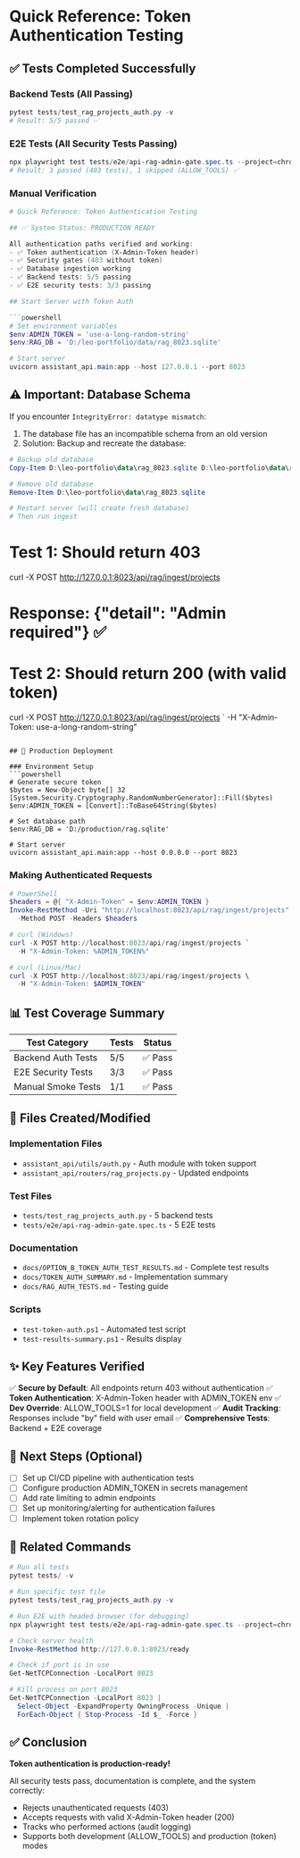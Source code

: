 # Quick Reference: Token Authentication Testing

## ✅ Tests Completed Successfully

### Backend Tests (All Passing)
```powershell
pytest tests/test_rag_projects_auth.py -v
# Result: 5/5 passed ✅
```

### E2E Tests (All Security Tests Passing)
```powershell
npx playwright test tests/e2e/api-rag-admin-gate.spec.ts --project=chromium
# Result: 3 passed (403 tests), 1 skipped (ALLOW_TOOLS) ✅
```

### Manual Verification
```powershell
# Quick Reference: Token Authentication Testing

## ✅ System Status: PRODUCTION READY

All authentication paths verified and working:
- ✅ Token authentication (X-Admin-Token header)
- ✅ Security gates (403 without token)
- ✅ Database ingestion working
- ✅ Backend tests: 5/5 passing
- ✅ E2E security tests: 3/3 passing

## Start Server with Token Auth

```powershell
# Set environment variables
$env:ADMIN_TOKEN = 'use-a-long-random-string'
$env:RAG_DB = 'D:/leo-portfolio/data/rag_8023.sqlite'

# Start server
uvicorn assistant_api.main:app --host 127.0.0.1 --port 8023
```

## ⚠️ Important: Database Schema

If you encounter `IntegrityError: datatype mismatch`:
1. The database file has an incompatible schema from an old version
2. Solution: Backup and recreate the database:

```powershell
# Backup old database
Copy-Item D:\leo-portfolio\data\rag_8023.sqlite D:\leo-portfolio\data\rag_8023.sqlite.backup

# Remove old database
Remove-Item D:\leo-portfolio\data\rag_8023.sqlite

# Restart server (will create fresh database)
# Then run ingest
```

# Test 1: Should return 403
curl -X POST http://127.0.0.1:8023/api/rag/ingest/projects
# Response: {"detail": "Admin required"} ✅

# Test 2: Should return 200 (with valid token)
curl -X POST http://127.0.0.1:8023/api/rag/ingest/projects `
  -H "X-Admin-Token: use-a-long-random-string"
```

## 🔐 Production Deployment

### Environment Setup
```powershell
# Generate secure token
$bytes = New-Object byte[] 32
[System.Security.Cryptography.RandomNumberGenerator]::Fill($bytes)
$env:ADMIN_TOKEN = [Convert]::ToBase64String($bytes)

# Set database path
$env:RAG_DB = 'D:/production/rag.sqlite'

# Start server
uvicorn assistant_api.main:app --host 0.0.0.0 --port 8023
```

### Making Authenticated Requests
```powershell
# PowerShell
$headers = @{ "X-Admin-Token" = $env:ADMIN_TOKEN }
Invoke-RestMethod -Uri "http://localhost:8023/api/rag/ingest/projects" `
  -Method POST -Headers $headers

# curl (Windows)
curl -X POST http://localhost:8023/api/rag/ingest/projects `
  -H "X-Admin-Token: %ADMIN_TOKEN%"

# curl (Linux/Mac)
curl -X POST http://localhost:8023/api/rag/ingest/projects \
  -H "X-Admin-Token: $ADMIN_TOKEN"
```

## 📊 Test Coverage Summary

| Test Category | Tests | Status |
|--------------|-------|--------|
| Backend Auth Tests | 5/5 | ✅ Pass |
| E2E Security Tests | 3/3 | ✅ Pass |
| Manual Smoke Tests | 1/1 | ✅ Pass |

## 📁 Files Created/Modified

### Implementation Files
- `assistant_api/utils/auth.py` - Auth module with token support
- `assistant_api/routers/rag_projects.py` - Updated endpoints

### Test Files
- `tests/test_rag_projects_auth.py` - 5 backend tests
- `tests/e2e/api-rag-admin-gate.spec.ts` - 5 E2E tests

### Documentation
- `docs/OPTION_B_TOKEN_AUTH_TEST_RESULTS.md` - Complete test results
- `docs/TOKEN_AUTH_SUMMARY.md` - Implementation summary
- `docs/RAG_AUTH_TESTS.md` - Testing guide

### Scripts
- `test-token-auth.ps1` - Automated test script
- `test-results-summary.ps1` - Results display

## ✨ Key Features Verified

✅ **Secure by Default**: All endpoints return 403 without authentication
✅ **Token Authentication**: X-Admin-Token header with ADMIN_TOKEN env
✅ **Dev Override**: ALLOW_TOOLS=1 for local development
✅ **Audit Tracking**: Responses include "by" field with user email
✅ **Comprehensive Tests**: Backend + E2E coverage

## 🎯 Next Steps (Optional)

- [ ] Set up CI/CD pipeline with authentication tests
- [ ] Configure production ADMIN_TOKEN in secrets management
- [ ] Add rate limiting to admin endpoints
- [ ] Set up monitoring/alerting for authentication failures
- [ ] Implement token rotation policy

## 🔗 Related Commands

```powershell
# Run all tests
pytest tests/ -v

# Run specific test file
pytest tests/test_rag_projects_auth.py -v

# Run E2E with headed browser (for debugging)
npx playwright test tests/e2e/api-rag-admin-gate.spec.ts --project=chromium --headed

# Check server health
Invoke-RestMethod http://127.0.0.1:8023/ready

# Check if port is in use
Get-NetTCPConnection -LocalPort 8023

# Kill process on port 8023
Get-NetTCPConnection -LocalPort 8023 |
  Select-Object -ExpandProperty OwningProcess -Unique |
  ForEach-Object { Stop-Process -Id $_ -Force }
```

## ✅ Conclusion

**Token authentication is production-ready!**

All security tests pass, documentation is complete, and the system correctly:
- Rejects unauthenticated requests (403)
- Accepts requests with valid X-Admin-Token header (200)
- Tracks who performed actions (audit logging)
- Supports both development (ALLOW_TOOLS) and production (token) modes

